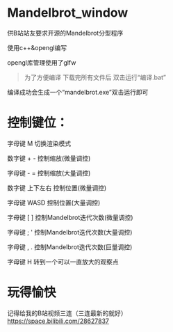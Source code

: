 # Mandelbrot_window
供B站站友要求开源的Mandelbrot分型程序

使用c++&opengl编写

opengl库管理使用了glfw

>为了方便编译 下载完所有文件后 双击运行“编译.bat”

编译成功会生成一个“mandelbrot.exe”双击运行即可

# 控制键位：
字母键 M 切换渲染模式

数字键 + - 控制缩放(微量调控)

字母键 - = 控制缩放(大量调控)

数字键 上下左右 控制位置(微量调控)

字母键 WASD 控制位置(大量调控)

字母键 [ ] 控制Mandelbrot迭代次数(微量调控)

字母键 ; ' 控制Mandelbrot迭代次数(大量调控)

字母键 , . 控制Mandelbrot迭代次数(巨量调控)

字母键 H 转到一个可以一直放大的观察点

# 玩得愉快
记得给我的B站视频三连（三连最新的就好）
https://space.bilibili.com/28627837
